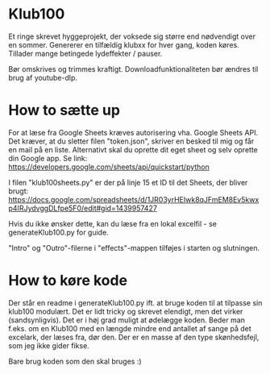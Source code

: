 # Klub100
 
Et ringe skrevet hyggeprojekt, der voksede sig større end nødvendigt over en sommer. Genererer en tilfældig klubxx for hver gang, koden køres. Tillader mange betingede lydeffekter / pauser.

Bør omskrives og trimmes kraftigt. Downloadfunktionaliteten bør ændres til brug af youtube-dlp.

# How to sætte up

For at læse fra Google Sheets kræves autorisering vha. Google Sheets API. Det kræver, at du sletter filen "token.json", skriver en besked til mig og får en mail på en liste. Alternativt skal du oprette dit eget sheet og selv oprette din Google app. Se link:
https://developers.google.com/sheets/api/quickstart/python

I filen "klub100sheets.py" er der på linje 15 et ID til det Sheets, der bliver brugt:
https://docs.google.com/spreadsheets/d/1JR03yrHEIwk8qJFmEM8Ev5kwxp4IRJydvggDLfpe5F0/edit#gid=1439957427

Hvis du ikke ønsker dette, kan du læse fra en lokal excelfil - se generateKlub100.py for guide.

"Intro" og "Outro"-filerne i "effects"-mappen tilføjes i starten og slutningen.


# How to køre kode

Der står en readme i generateKlub100.py ift. at bruge koden til at tilpasse sin klub100 modulært. Det er lidt tricky og skrevet elendigt, men det virker (sandsynligvis).
Det er i høj grad muligt at ødelægge koden. Beder man f.eks. om en Klub100 med en længde mindre end antallet af sange på det excelark, der læses fra, dør den. Der er en masse af den type skønhedsfejl, som jeg ikke gider fikse. 

Bare brug koden som den skal bruges :)

